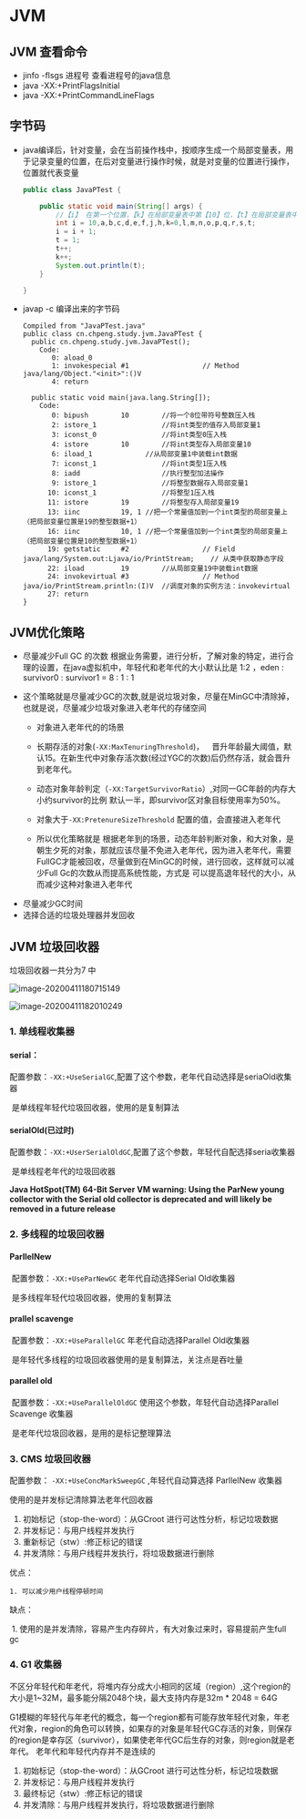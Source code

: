# JVM

## JVM 查看命令

* jinfo -flsgs 进程号 查看进程号的java信息
* java -XX:+PrintFlagsInitial
* java -XX:+PrintCommandLineFlags

## 字节码

* java编译后，针对变量，会在当前操作栈中，按顺序生成一个局部变量表，用于记录变量的位置，在后对变量进行操作时候，就是对变量的位置进行操作，位置就代表变量

  ``` java
  public class JavaPTest {
  
      public static void main(String[] args) {
          //【i】 在第一个位置，【k】在局部变量表中第【10】位，【t】在局部变量表中第【19】位
          int i = 10,a,b,c,d,e,f,j,h,k=0,l,m,n,o,p,q,r,s,t;
          i = i + 1;
          t = 1;
          t++;
          k++;
          System.out.println(t);
      }
  
  }
  ```

* javap -c 编译出来的字节码

  ```
  Compiled from "JavaPTest.java"
  public class cn.chpeng.study.jvm.JavaPTest {
    public cn.chpeng.study.jvm.JavaPTest();
      Code:
         0: aload_0
         1: invokespecial #1                  // Method java/lang/Object."<init>":()V
         4: return
  
    public static void main(java.lang.String[]);
      Code:
         0: bipush        10		//将一个8位带符号整数压入栈
         2: istore_1				//将int类型的值存入局部变量1
         3: iconst_0				//将int类型0压入栈
         4: istore        10		//将int类型存入局部变量10
         6: iload_1				//从局部变量1中装载int数据
         7: iconst_1				//将int类型1压入栈
         8: iadd					//执行整型加法操作
         9: istore_1				//将整型数据存入局部变量1
        10: iconst_1				//将整型1压入栈
        11: istore        19		//将整型存入局部变量19
        13: iinc          19, 1	//把一个常量值加到一个int类型的局部变量上（把局部变量位置是19的整型数据+1）
        16: iinc          10, 1	//把一个常量值加到一个int类型的局部变量上（把局部变量位置是10的整型数据+1）
        19: getstatic     #2                  // Field java/lang/System.out:Ljava/io/PrintStream;    // 从类中获取静态字段
        22: iload         19		//从局部变量19中装载int数据
        24: invokevirtual #3                  // Method java/io/PrintStream.println:(I)V  //调度对象的实例方法：invokevirtual
        27: return
  }
  
  ```

## JVM优化策略
* 尽量减少Full GC 的次数
  根据业务需要，进行分析，了解对象的特定，进行合理的设置，在java虚拟机中，年轻代和老年代的大小默认比是 1:2 ，eden : survivor0 : survivor1 = 8 : 1 : 1
+ 这个策略就是尽量减少GC的次数,就是说垃圾对象，尽量在MinGC中清除掉，也就是说，尽量减少垃圾对象进入老年代的存储空间
  + 对象进入老年代的的场景
  
  - 长期存活的对象(`-XX:MaxTenuringThreshold`)， 晋升年龄最大阈值，默认15。在新生代中对象存活次数(经过YGC的次数)后仍然存活，就会晋升到老年代。
  
  - 动态对象年龄判定（`-XX:TargetSurvivorRatio`）,对同一GC年龄的内存大小约survivor的比例 默认一半，即survivor区对象目标使用率为50%。
  
  - 对象大于`-XX:PretenureSizeThreshold` 配置的值，会直接进入老年代 
  + 所以优化策略就是
    根据老年到的场景，动态年龄判断对象，和大对象，是朝生夕死的对象，那就应该尽量不免进入老年代，因为进入老年代，需要FullGC才能被回收，尽量做到在MinGC的时候，进行回收，这样就可以减少Full Gc的次数从而提高系统性能，方式是 可以提高退年轻代的大小，从而减少这种对象进入老年代 
* 尽量减少GC时间
* 选择合适的垃圾处理器并发回收

## JVM 垃圾回收器

垃圾回收器一共分为7 中

![image-20200411180715149](JVM.assets/image-20200411180715149.png)

![image-20200411182010249](JVM.assets/image-20200411182010249.png)

### 1. 单线程收集器 

#### serial：

​	配置参数：`-XX:+UseSerialGC`,配置了这个参数，老年代自动选择是seriaOld收集器

​	是单线程年轻代垃圾回收器，使用的是复制算法

####  serialOld(已过时)

​	配置参数：`-XX:+UserSerialOldGC`,配置了这个参数，年轻代自配选择seria收集器

​	是单线程老年代的垃圾回收器

**Java HotSpot(TM) 64-Bit Server VM warning: Using the ParNew young collector with the Serial old collector is deprecated and will likely be removed in a future release**



### 2. 多线程的垃圾回收器

#### ParllelNew

​	配置参数：`-XX:+UseParNewGC` 老年代自动选择Serial Old收集器

​	是多线程年轻代垃圾回收器，使用的复制算法

#### prallel scavenge 

​	配置参数：`-XX:+UseParallelGC` 年老代自动选择Parallel Old收集器

​	是年轻代多线程的垃圾回收器使用的是复制算法，关注点是吞吐量

#### parallel old

​	配置参数：`-XX:+UseParallelOldGC`  使用这个参数，年轻代自动选择Parallel Scavenge 收集器

​	是老年代垃圾回收器，是用的是标记整理算法

### 3. CMS 垃圾回收器

配置参数： `-XX:+UseConcMarkSweepGC` ,年轻代自动算选择 ParllelNew 收集器

使用的是并发标记清除算法老年代回收器

1. 初始标记（stop-the-word）：从GCroot 进行可达性分析，标记垃圾数据
2. 并发标记：与用户线程并发执行
3. 重新标记（stw）:修正标记的错误
4. 并发清除：与用户线程并发执行，将垃圾数据进行删除

优点：

	1. 可以减少用户线程停顿时间

缺点：

​	1. 使用的是并发清除，容易产生内存碎片，有大对象过来时，容易提前产生full gc

### 4. G1 收集器

​	不区分年轻代和年老代，将堆内存分成大小相同的区域（region）,这个region的大小是1~32M，最多能分隔2048个块，最大支持内存是32m * 2048 = 64G 

​	G1模糊的年轻代与年老代的概念，每一个region都有可能存放年轻代对象，年老代对象，region的角色可以转换，如果存的对象是年轻代GC存活的对象，则保存的region是幸存区（survivor），如果使老年代GC后生存的对象，则region就是老年代。 老年代和年轻代内存并不是连续的

1. 初始标记（stop-the-word）：从GCroot 进行可达性分析，标记垃圾数据
2. 并发标记：与用户线程并发执行
3. 最终标记（stw）:修正标记的错误
4. 并发清除：与用户线程并发执行，将垃圾数据进行删除





